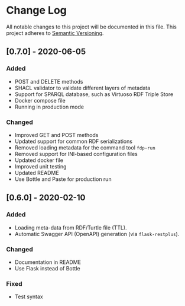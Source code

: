 # Change Log

All notable changes to this project will be documented in this file.
This project adheres to [Semantic Versioning](http://semver.org/).

## [0.7.0] - 2020-06-05
### Added
- POST and DELETE methods
- SHACL validator to validate different layers of metadata
- Support for SPARQL database, such as Virtuoso RDF Triple Store
- Docker compose file
- Running in production mode

### Changed
- Improved GET and POST methods
- Updated support for common RDF serializations
- Removed loading metadata for the command tool `fdp-run`
- Removed support for INI-based configuration files
- Updated docker file
- Improved unit testing
- Updated README
- Use Bottle and Paste for production run

## [0.6.0] - 2020-02-10
### Added
- Loading meta-data from RDF/Turtle file (TTL).
- Automatic Swagger API (OpenAPI) generation (via `flask-restplus`).

### Changed
- Documentation in README
- Use Flask instead of Bottle

### Fixed
- Test syntax

